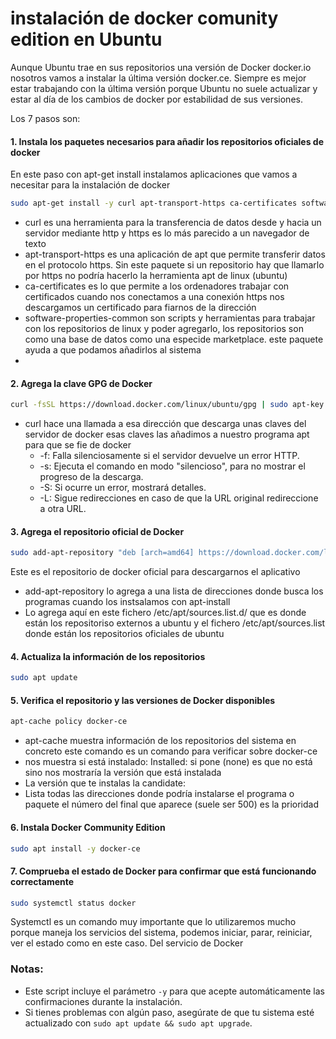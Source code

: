 # instalación de docker comunity edition en Ubuntu

Aunque Ubuntu trae en sus repositorios una versión de Docker docker.io nosotros vamos a instalar la última versión 
docker.ce. Siempre es mejor estar trabajando con la última versión porque Ubuntu no suele actualizar y estar al día
de los cambios de docker por estabilidad de sus versiones. 

Los 7 pasos son:


#### 1. Instala los paquetes necesarios para añadir los repositorios oficiales de docker
En este paso con apt-get install instalamos aplicaciones que vamos a necesitar para la instalación de docker

```bash
sudo apt-get install -y curl apt-transport-https ca-certificates software-properties-common
```
* curl es una herramienta para la transferencia de datos desde y hacia un servidor mediante http y https es lo más parecido a un navegador de texto
* apt-transport-https es una aplicación de apt que permite transferir datos en el protocolo https. Sin este paquete si un repositorio hay que llamarlo por https no podría hacerlo la herramienta apt de linux (ubuntu)
* ca-certificates es lo que permite a los ordenadores trabajar con certificados cuando nos conectamos a una conexión https nos descargamos un certificado para fiarnos de la dirección
* software-properties-common son scripts y herramientas para trabajar con los repositorios de linux y poder agregarlo, los repositorios son como una base de datos como una especide marketplace. este paquete ayuda a que podamos añadirlos al sistema
* 

#### 2. Agrega la clave GPG de Docker
```bash
curl -fsSL https://download.docker.com/linux/ubuntu/gpg | sudo apt-key add -
```
* curl hace una llamada a esa dirección que descarga unas claves del servidor de docker esas claves las añadimos a nuestro programa apt para que se fie de docker
  * -f: Falla silenciosamente si el servidor devuelve un error HTTP.
  * -s: Ejecuta el comando en modo "silencioso", para no mostrar el progreso de la descarga.
  * -S: Si ocurre un error, mostrará detalles.
  * -L: Sigue redirecciones en caso de que la URL original redireccione a otra URL.

#### 3. Agrega el repositorio oficial de Docker
```bash
sudo add-apt-repository "deb [arch=amd64] https://download.docker.com/linux/ubuntu $(lsb_release -cs) stable"
```
Este es el repositorio de docker oficial para descargarnos el aplicativo
* add-apt-repository lo agrega a una lista de direcciones donde busca los programas cuando los instsalamos con apt-install
* Lo agrega aquí en este fichero /etc/apt/sources.list.d/ que es donde están los repositoriso externos a ubuntu y el fichero /etc/apt/sources.list donde están los repositorios oficiales de ubuntu

#### 4. Actualiza la información de los repositorios
```bash
sudo apt update
```

#### 5. Verifica el repositorio y las versiones de Docker disponibles
```bash
apt-cache policy docker-ce
```
* apt-cache muestra información de los repositorios del sistema en concreto este comando es un comando para verificar sobre docker-ce
* nos muestra si está instalado: Installed: si pone (none) es que no está sino nos mostraría la versión que está instalada
* La versión que te instalas la candidate:
* Lista todas las direcciones donde podría instalarse el programa o paquete el número del final que aparece (suele ser 500) es la prioridad
  
#### 6. Instala Docker Community Edition
```bash
sudo apt install -y docker-ce
```
#### 7. Comprueba el estado de Docker para confirmar que está funcionando correctamente
```bash
sudo systemctl status docker
```
Systemctl es un comando muy importante que lo utilizaremos mucho porque maneja los servicios del sistema, podemos iniciar, parar, reiniciar, ver el estado como en este caso. Del servicio de Docker



### **Notas:**
- Este script incluye el parámetro `-y` para que acepte automáticamente las confirmaciones durante la instalación.
- Si tienes problemas con algún paso, asegúrate de que tu sistema esté actualizado con `sudo apt update && sudo apt upgrade`.

